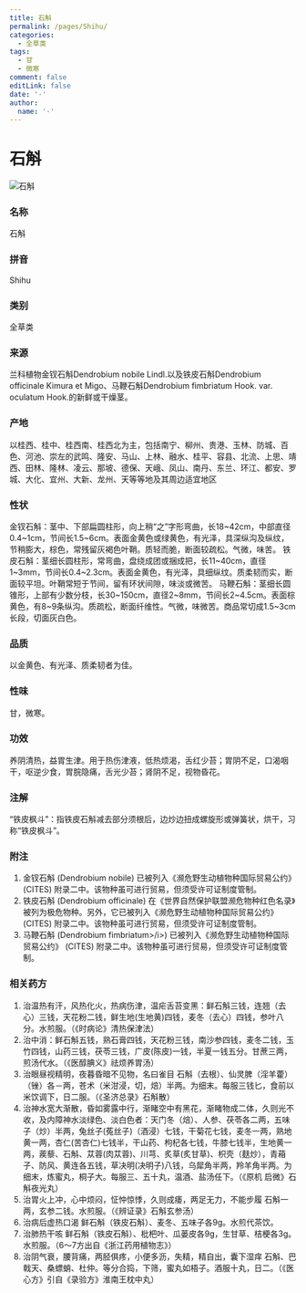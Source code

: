 ```yaml
---
title: 石斛
permalink: /pages/Shihu/
categories: 
  - 全草类
tags: 
  - 甘
  - 微寒
comment: false
editLink: false
date: '·'
author: 
  name: '·'
---
```

# 石斛

![石斛](https://image.zhongyibaike.com/image/%E7%9F%B3%E6%96%9B/%E7%9F%B3%E6%96%9B.jpg)

<!-- more -->
### 名称
石斛

### 拼音
Shihu

### 类别
全草类

### 来源
兰科植物金钗石斛Dendrobium nobile Lindl.以及铁皮石斛Dendrobium officinale Kimura et Migo、马鞭石斛Dendrobium fimbriatum Hook. var. oculatum Hook.的新鲜或干燥茎。

### 产地
以桂西、桂中、桂西南、桂西北为主，包括南宁、柳州、贵港、玉林、防城、百色、河池、崇左的武鸣、隆安、马山、上林、融水、桂平、容县、北流、上思、靖西、田林、隆林、凌云、那坡、德保、天峨、凤山、南丹、东兰、环江、都安、罗城、大化、宜州、大新、龙州、天等等地及其周边适宜地区

### 性状
金钗石斛：茎中、下部扁圆柱形，向上稍“之”字形弯曲，长18~42cm，中部直径0.4~1cm，节间长1.5~6cm。表面金黄色或绿黄色，有光泽，具深纵沟及纵纹，节稍膨大，棕色，常残留灰褐色叶鞘。质轻而脆，断面较疏松。气微，味苦。
铁皮石斛：茎细长圆柱形，常弯曲，盘绕成团或捆成把，长11~40cm，直径1~3mm，节间长0.4~2.3cm。表面金黄色，有光泽，具细纵纹。质柔韧而实，断面较平坦。叶鞘常短于节间，留有环状间隙，味淡或微苦。
马鞭石斛：茎细长圆锥形，上部有少数分枝，长30~150cm，直径2~8mm，节间长2~4.5cm。表面棕黄色，有8~9条纵沟。质疏松，断面纤维性。气微，味微苦。商品常切成1.5~3cm长段，切面灰白色。

### 品质
以金黄色、有光泽、质柔韧者为佳。

### 性味
甘，微寒。

### 功效
养阴清热，益胃生津。用于热伤津液，低热烦渴，舌红少苔；胃阴不足，口渴咽干，呕逆少食，胃脘隐痛，舌光少苔；肾阴不足，视物昏花。

### 注解
“铁皮枫斗”：指铁皮石斛减去部分须根后，边炒边扭成螺旋形或弹簧状，烘干，习称“铁皮枫斗”。

### 附注
1. 金钗石斛 (Dendrobium nobile) 已被列入《濒危野生动植物种国际贸易公约》 (CITES) 附录二中。该物种虽可进行贸易，但须受许可证制度管制。
2. 铁皮石斛 (Dendrobium officinale) 在《世界自然保护联盟濒危物种红色名录》被列为极危物种。另外，它已被列入《濒危野生动植物种国际贸易公约》 (CITES) 附录二中。该物种虽可进行贸易，但须受许可证制度管制。
3. 马鞭石斛 (Dendrobium fimbriatum>/i>) 已被列入《濒危野生动植物种国际贸易公约》 (CITES) 附录二中。该物种虽可进行贸易，但须受许可证制度管制。

### 相关药方
1. 治温热有汗，风热化火，热病伤津，温疟舌苔变黑：鲜石斛三钱，连翘（去心）三钱，天花粉二钱，鲜生地(生地黄)四钱，麦冬（去心）四钱，参叶八分。水煎服。（《时病论》清热保津法）
2. 治中消：鲜石斛五钱，熟石膏四钱，天花粉三钱，南沙参四钱，麦冬二钱，玉竹四钱，山药三钱，茯苓三钱，广皮(陈皮)一钱，半夏一钱五分。甘蔗三两，煎汤代水。（《医醇腆义》祛烦养胃汤）
3. 治眼昼视精明，夜暮昏暗不见物，名曰雀目 石斛（去根）、仙灵脾（淫羊藿）（锉）各－两，苍术（米泔浸，切，焙）半两。为细末。每服三钱匕，食前以米饮调下，日二服。（《圣济总录》石斛散）
4.  治神水宽大渐散，昏如雾露中行，渐睹空中有黑花，渐睹物成二体，久则光不收，及内障神水淡绿色、淡白色者：天门冬（焙）、人参、茯苓各二两，五味子（炒）半两，兔丝子(菟丝子)（酒浸）七钱，干菊花七钱，麦冬一两，熟地黄一两，杏仁(苦杏仁)七钱半，干山药、枸杞各七钱，牛膝七钱半，生地黄一两，蒺藜、石斛、苁蓉(肉苁蓉)、川芎、炙草(炙甘草)、枳壳（麸炒），青葙子、防风、黄连各五钱，草决明(决明子)八钱，乌犀角半两，羚羊角半两。为细末，炼蜜丸，桐子大。每服三、五十丸，温酒、盐汤任下。（《原机 启微》石斛夜光丸）
5. 治胃火上冲，心中烦闷，怔忡惊悸，久则成痿，两足无力，不能步履 石斛一两，玄参二钱。水煎服。（《辨证录》石斛玄参汤）
6. 治病后虚热口渴 鲜石斛（铁皮石斛）、麦冬、五味子各9g。水煎代茶饮。
7. 治肺热干咳 鲜石斛（铁皮石斛）、枇杷叶、瓜蒌皮各9g，生甘草、桔梗各3g。水煎服。（6～7方出自《浙江药用植物志》）
8. 治阴气衰，腰背痛，两胫俱疼，小便多沥，失精，精自出，囊下湿痒 石斛、巴戟天、桑螵蛸、杜仲。等分合捣，下筛，蜜丸如梧子。酒服十丸，日二。（《医心方》引自《录验方》淮南王枕中丸）